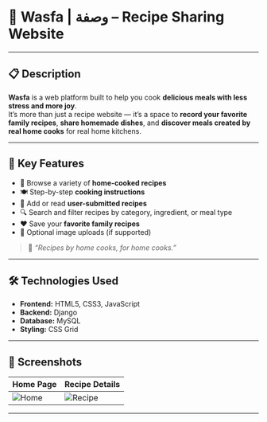 # 🍲 Wasfa | وصفة – Recipe Sharing Website

---

## 📋 Description

**Wasfa** is a web platform built to help you cook **delicious meals with less stress and more joy**.  
It’s more than just a recipe website — it’s a space to **record your favorite family recipes**, **share homemade dishes**, and **discover meals created by real home cooks** for real home kitchens.

---

## 🌟 Key Features

- 📝 Browse a variety of **home-cooked recipes**
- 🍽️ Step-by-step **cooking instructions**
- 💬 Add or read **user-submitted recipes**
- 🔍 Search and filter recipes by category, ingredient, or meal type
- ❤️ Save your **favorite family recipes**
- 📸 Optional image uploads (if supported)

> 📢 *“Recipes by home cooks, for home cooks.”*

---

## 🛠️ Technologies Used

- **Frontend:** HTML5, CSS3, JavaScript
- **Backend:**  Django 
- **Database:**  MySQL 
- **Styling:** CSS Grid 

---

## 🧪 Screenshots

| Home Page | Recipe Details |
|-----------|----------------|
| ![Home](assets/home.png) | ![Recipe](assets/recipe.png) |


---
